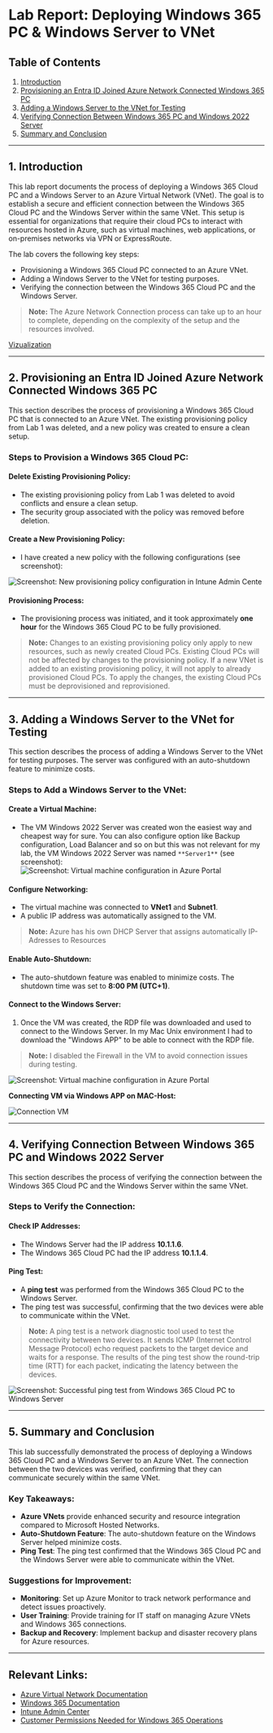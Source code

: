 # Lab Report: Deploying Windows 365 PC & Windows Server to VNet

## Table of Contents
1. [Introduction](#introduction)
2. [Provisioning an Entra ID Joined Azure Network Connected Windows 365 PC](#provisioning-an-entra-id-joined-azure-network-connected-windows-365-pc)
3. [Adding a Windows Server to the VNet for Testing](#adding-a-windows-server-to-the-vnet-for-testing)
4. [Verifying Connection Between Windows 365 PC and Windows 2022 Server](#verifying-connection-between-windows-365-pc-and-windows-2022-server)
5. [Summary and Conclusion](#summary-and-conclusion)

---

## 1. Introduction

This lab report documents the process of deploying a Windows 365 Cloud PC and a Windows Server to an Azure Virtual Network (VNet). The goal is to establish a secure and efficient connection between the Windows 365 Cloud PC and the Windows Server within the same VNet. This setup is essential for organizations that require their cloud PCs to interact with resources hosted in Azure, such as virtual machines, web applications, or on-premises networks via VPN or ExpressRoute.

The lab covers the following key steps:

- Provisioning a Windows 365 Cloud PC connected to an Azure VNet.
- Adding a Windows Server to the VNet for testing purposes.
- Verifying the connection between the Windows 365 Cloud PC and the Windows Server.

> **Note:** The Azure Network Connection process can take up to an hour to complete, depending on the complexity of the setup and the resources involved.

[Vizualization](https://i.imgur.com/Z55GuHV.png)

---

## 2. Provisioning an Entra ID Joined Azure Network Connected Windows 365 PC

This section describes the process of provisioning a Windows 365 Cloud PC that is connected to an Azure VNet. The existing provisioning policy from Lab 1 was deleted, and a new policy was created to ensure a clean setup.

### Steps to Provision a Windows 365 Cloud PC:

#### Delete Existing Provisioning Policy:
- The existing provisioning policy from Lab 1 was deleted to avoid conflicts and ensure a clean setup.
- The security group associated with the policy was removed before deletion.

#### Create a New Provisioning Policy:
- I have created a new policy with the following configurations (see screenshot):

![Screenshot: New provisioning policy configuration in Intune Admin Cente](https://i.imgur.com/7CFJICy.png)

#### Provisioning Process:
- The provisioning process was initiated, and it took approximately **one hour** for the Windows 365 Cloud PC to be fully provisioned.

> **Note:** Changes to an existing provisioning policy only apply to new resources, such as newly created Cloud PCs. Existing Cloud PCs will not be affected by changes to the provisioning policy. If a new VNet is added to an existing provisioning policy, it will not apply to already provisioned Cloud PCs. To apply the changes, the existing Cloud PCs must be deprovisioned and reprovisioned.


---

## 3. Adding a Windows Server to the VNet for Testing

This section describes the process of adding a Windows Server to the VNet for testing purposes. The server was configured with an auto-shutdown feature to minimize costs.

### Steps to Add a Windows Server to the VNet:

#### Create a Virtual Machine:
- The VM Windows 2022 Server was created won the easiest way and cheapest way for sure. You can also configure option like Backup configuration, Load Balancer and so on but this was not relevant for my lab, the VM  Windows 2022 Server was named `**Server1**` (see screenshot):
![Screenshot: Virtual machine configuration in Azure Portal](https://i.imgur.com/RdGGbfr.png)

#### Configure Networking:
- The virtual machine was connected to **VNet1** and **Subnet1**.
- A public IP address was automatically assigned to the VM.

> **Note:** Azure has his own DHCP Server that assigns automatically IP-Adresses to Resources

#### Enable Auto-Shutdown:
- The auto-shutdown feature was enabled to minimize costs. The shutdown time was set to **8:00 PM (UTC+1)**.

#### Connect to the Windows Server:
1. Once the VM was created, the RDP file was downloaded and used to connect to the Windows Server. In my Mac Unix environment I had to download the "Windows APP" to be able to connect with the RDP file.

> **Note:** I disabled the Firewall in the VM to avoid connection issues during testing.

![Screenshot: Virtual machine configuration in Azure Portal](https://i.imgur.com/Z9e8osf.png)

**Connecting VM via Windows APP on MAC-Host:**  

![Connection VM](https://i.imgur.com/AvaRkUr.png)

---

## 4. Verifying Connection Between Windows 365 PC and Windows 2022 Server

This section describes the process of verifying the connection between the Windows 365 Cloud PC and the Windows Server within the same VNet.

### Steps to Verify the Connection:

#### Check IP Addresses:
- The Windows Server had the IP address **10.1.1.6**.
- The Windows 365 Cloud PC had the IP address **10.1.1.4**.

#### Ping Test:
- A **ping test** was performed from the Windows 365 Cloud PC to the Windows Server.
- The ping test was successful, confirming that the two devices were able to communicate within the VNet.

> **Note:** A ping test is a network diagnostic tool used to test the connectivity between two devices. It sends ICMP (Internet Control Message Protocol) echo request packets to the target device and waits for a response. The results of the ping test show the round-trip time (RTT) for each packet, indicating the latency between the devices.

![Screenshot: Successful ping test from Windows 365 Cloud PC to Windows Server](https://i.imgur.com/22djD89.png)

---

## 5. Summary and Conclusion

This lab successfully demonstrated the process of deploying a Windows 365 Cloud PC and a Windows Server to an Azure VNet. The connection between the two devices was verified, confirming that they can communicate securely within the same VNet.

### Key Takeaways:
- **Azure VNets** provide enhanced security and resource integration compared to Microsoft Hosted Networks.
- **Auto-Shutdown Feature**: The auto-shutdown feature on the Windows Server helped minimize costs.
- **Ping Test**: The ping test confirmed that the Windows 365 Cloud PC and the Windows Server were able to communicate within the VNet.

### Suggestions for Improvement:
- **Monitoring**: Set up Azure Monitor to track network performance and detect issues proactively.
- **User Training**: Provide training for IT staff on managing Azure VNets and Windows 365 connections.
- **Backup and Recovery**: Implement backup and disaster recovery plans for Azure resources.

---

## Relevant Links:
- [Azure Virtual Network Documentation](https://learn.microsoft.com/en-us/azure/virtual-network/)
- [Windows 365 Documentation](https://learn.microsoft.com/en-us/windows-365/)
- [Intune Admin Center](https://endpoint.microsoft.com/)
- [Customer Permissions Needed for Windows 365 Operations](https://learn.microsoft.com/en-us/windows-365/enterprise/customer-permissions)
